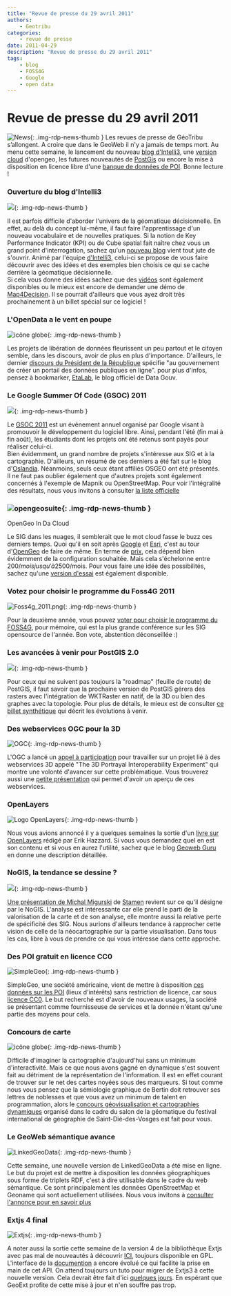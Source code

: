 ```yaml
---
title: "Revue de presse du 29 avril 2011"
authors:
    - Geotribu
categories:
    - revue de presse
date: 2011-04-29
description: "Revue de presse du 29 avril 2011"
tags:
    - blog
    - FOSS4G
    - Google
    - open data
---
```


# Revue de presse du 29 avril 2011

![News](https://cdn.geotribu.fr/img/internal/icons-rdp-news/news.png "Icône news générique"){: .img-rdp-news-thumb }
Les revues de presse de GéoTribu s’allongent. A croire que dans le GeoWeb il n'y a jamais de temps mort. Au menu cette semaine, le lancement du nouveau [blog d'Intelli3](#intelli3), une [version cloud](#opengeo) d'opengeo, les futures nouveautés de [PostGis](#postgis) ou encore la mise à disposition en licence libre d'une [banque de données de POI](#simplegeo). Bonne lecture !

<!--![](http://geotribu.net/sites/default/files/Tuto/img/divers/solap.png){: .img-rdp-news-thumb }-->

### Ouverture du blog d'Intelli3

![](http://geotribu.net/sites/default/files/Tuto/img/divers/solap.png){: .img-rdp-news-thumb }


Il est parfois difficile d'aborder l'univers de la géomatique décisionnelle. En effet, au delà du concept lui-même, il faut faire l'apprentissage d'un nouveau vocabulaire et de nouvelles pratiques. Si la notion de Key Performance Indicator (KPI) ou de Cube spatial fait naître chez vous un grand point d'interrogation, sachez qu'un [nouveau blog](http://www.intelli3.com/blog/) vient tout jute de s'ouvrir. Animé par l'équipe [d'Intelli3](http://www.intelli3.com/), celui-ci se propose de vous faire découvrir avec des idées et des exemples bien choisis ce qui se cache derrière la géomatique décisionnelle.  
Si cela vous donne des idées sachez que des [vidéos](http://www.intelli3.com/fr/evenementMap4Decision.php) sont également disponibles ou le mieux est encore de demander une démo de [Map4Decision](http://www.intelli3.com/fr/map4decision.php). Il se pourrait d'ailleurs que vous ayez droit très prochainement à un billet spécial sur ce logiciel !

<!--![icône globe](https://cdn.geotribu.fr/img/internal/icons-rdp-news/world.png){: .img-rdp-news-thumb }-->

### L'OpenData a le vent en poupe

![icône globe](https://cdn.geotribu.fr/img/internal/icons-rdp-news/world.png){: .img-rdp-news-thumb }


Les projets de libération de données fleurissent un peu partout et le citoyen semble, dans les discours, avoir de plus en plus d'importance. D'ailleurs, le dernier [discours du Président de la République](http://www.elysee.fr/president/mediatheque/videos/2011/avril/discours-du-president-a-l-occasion-de.11243.html) spécifie "au gouvernement de créer un portail des données publiques en ligne". pour plus d'infos, pensez à bookmarker, [EtaLab](http://blog.etalab.gouv.fr/), le blog officiel de Data Gouv.

<!--![](http://www.geotribu.net/sites/default/files/Tuto/img/GSoC2011_300x200_0.png){: .img-rdp-news-thumb }-->

### Le Google Summer Of Code (GSOC) 2011

![](http://www.geotribu.net/sites/default/files/Tuto/img/GSoC2011_300x200_0.png){: .img-rdp-news-thumb }


Le [GSOC 2011](http://www.google-melange.com/gsoc/homepage/google/gsoc2011) est un événement annuel organisé par Google visant à promouvoir le développement du logiciel libre. Ainsi, pendant l'été (fin mai à fin août), les étudiants dont les projets ont été retenus sont payés pour réaliser celui-ci.  
Bien évidemment, un grand nombre de projets s'intéresse aux SIG et à la cartographie. D'ailleurs, un résumé de ces derniers a été fait sur le blog d'[Oslandia](http://www.oslandia.com/tech/?p=978). Néanmoins, seuls ceux étant affiliés OSGEO ont été présentés. Il ne faut pas oublier également que d'autres projets sont également concernés à l'exemple de Mapnik ou OpenStreetMap. Pour voir l'intégralité des résultats, nous vous invitons à consulter [la liste officielle](http://www.google-melange.com/gsoc/projects/list/google/gsoc2011)

### ![opengeosuite](https://cdn.geotribu.fr/img/logos-icones/logiciels_librairies/opengeosuite.png){: .img-rdp-news-thumb }
OpenGeo In Da Cloud

Le SIG dans les nuages, il semblerait que le mot cloud fasse le buzz ces derniers temps. Quoi qu'il en soit après [Google](http://www.google.com/enterprise/earthmaps/builder.html) et [Esri](http://www.esri.com/technology-topics/cloud-gis/index.html), c'est au tour d'[OpenGeo](http://blog.opengeo.org/2011/04/27/in-the-cloud/) de faire de même. En terme de [prix](http://opengeo.org/products/suite/cloud/buy/), cela dépend bien évidemment de la configuration souhaitée. Mais cela s'échelonne entre 200$/mois jusqu'à 2500$/mois. Pour vous faire une idée des possibilités, sachez qu'une [version d'essai](http://opengeo.thegismarketplace.com/products/124-opengeo-cloud-edition-developer-slim-free-trial-available.aspx) est également disponible.

<!--![Foss4g_2011.png](http://www.geotribu.net/sites/default/files/Tuto/img/Blog/Foss4g_2011.png){: .img-rdp-news-thumb }-->

### Votez pour choisir le programme du Foss4G 2011

![Foss4g_2011.png](http://www.geotribu.net/sites/default/files/Tuto/img/Blog/Foss4g_2011.png){: .img-rdp-news-thumb }


Pour la deuxième année, vous pouvez [voter pour choisir le programme du FOSS4G](http://community-review.foss4g.org/), pour mémoire, qui est la plus grande conférence sur les SIG opensource de l'année. Bon vote, abstention déconseillée :)

### Les avancées à venir pour PostGIS 2.0
![](http://www.geotribu.net/sites/default/files/Tuto/img/Blog/postgis_elephant.gif){: .img-rdp-news-thumb }

Pour ceux qui ne suivent pas toujours la "roadmap" (feuille de route) de PostGIS, il faut savoir que la prochaine version de PostGIS gérera des rasters avec l'intégration de WKTRaster en natif, de la 3D ou bien des graphes avec la topologie. Pour plus de détails, le mieux est de consulter [ce billet synthétique](http://lwn.net/Articles/436048/) qui décrit les évolutions à venir.

<!--![OGC](https://cdn.geotribu.fr/img/logos-icones/entreprises_association/ogc.png){: .img-rdp-news-thumb }-->

### Des webservices OGC pour la 3D

![OGC](https://cdn.geotribu.fr/img/logos-icones/entreprises_association/ogc.png){: .img-rdp-news-thumb }


L'OGC a lancé un [appel à participation](http://www.opengeospatial.org/projects/initiatives/3dpie) pour travailler sur un projet lié à des webservices 3D appelé "The 3D Portrayal Interoperability Experiment" qui montre une volonté d'avancer sur cette problématique. Vous trouverez aussi une [petite présentation](http://www.webviewservice.org/_media/2008-06-04_wpvs_overview_and_initiative.pdf) qui permet d'avoir un aperçu de ces webservices.

<!--![Logo OpenLayers](https://cdn.geotribu.fr/img/logos-icones/logiciels_librairies/openlayers.png){: .img-rdp-news-thumb }-->

### OpenLayers

![Logo OpenLayers](https://cdn.geotribu.fr/img/logos-icones/logiciels_librairies/openlayers.png){: .img-rdp-news-thumb }


Nous vous avions annoncé il y a quelques semaines la sortie d'un [livre sur OpenLayers](https://www.packtpub.com/openlayers-2-1-javascript-web-mapping-library-beginners-guide/book) rédigé par Erik Hazzard. Si vous vous demandez quel en est son contenu et si vous en aurez l'utilité, sachez que le blog [Geoweb Guru](http://www.geowebguru.com/book-reviews/289-book-review-openlayers-210-beginners-guide) en donne une description détaillée.

<!--![](http://www.geotribu.net/sites/default/files/Tuto/img/stamen_fresh.png){: .img-rdp-news-thumb }-->

### NoGIS, la tendance se dessine ?

![](http://www.geotribu.net/sites/default/files/Tuto/img/stamen_fresh.png){: .img-rdp-news-thumb }


[Une présentation de Michal Migurski](http://mike.teczno.com/notes/nogis-slides.html) de [Stamen](http://stamen.com/) revient sur ce qu'il désigne par le NoGIS. L'analyse est intéressante car elle prend le parti de la valorisation de la carte et de son analyse, elle montre aussi la relative perte de spécificité des SIG. Nous aurions d'ailleurs tendance à rapprocher cette vision de celle de la néocartographie sur la partie visualisation. Dans tous les cas, libre à vous de prendre ce qui vous intéresse dans cette approche.

### Des POI gratuit en licence CC0
![SimpleGeo](http://www.geotribu.net/sites/default/files/Tuto/img/simplegeo.jpg){: .img-rdp-news-thumb }

SimpleGeo, une société américaine, vient de mettre à disposition [ces données sur les POI](http://blog.simplegeo.com/2011/04/20/open-places-data/) (lieux d'intérêts) sans restriction de licence, car sous [licence CC0](http://creativecommons.org/publicdomain/zero/1.0/). Le but recherché est d'avoir de nouveaux usages, la société se présentant comme fournisseuse de services et la donnée n'étant qu'une partie des moyens pour cela.

<!--![icône globe](https://cdn.geotribu.fr/img/internal/icons-rdp-news/world.png){: .img-rdp-news-thumb }-->

### Concours de carte

![icône globe](https://cdn.geotribu.fr/img/internal/icons-rdp-news/world.png){: .img-rdp-news-thumb }


Difficile d'imaginer la cartographie d'aujourd'hui sans un minimum d'interactivité. Mais ce que nous avons gagné en dynamique s'est souvent fait au détriment de la représentation de l'information. Il est en effet courant de trouver sur le net des cartes noyées sous des marqueurs. Si tout comme nous vous pensez que la sémiologie graphique de Bertin doit retrouver ses lettres de noblesses et que vous avez un minimum de talent en programmation, alors le [concours géovisualisation et cartographies dynamiques](http://concours-geovisualisation.parisgeo.cnrs.fr/) organisé dans le cadre du salon de la géomatique du festival international de géographie de Saint-Dié-des-Vosges est fait pour vous.

<!--![LinkedGeoData](http://www.geotribu.net/sites/default/files/Tuto/img/Blog/linkedgeodata.png){: .img-rdp-news-thumb }-->

### Le GeoWeb sémantique avance

![LinkedGeoData](http://www.geotribu.net/sites/default/files/Tuto/img/Blog/linkedgeodata.png){: .img-rdp-news-thumb }


Cette semaine, une nouvelle version de LinkedGeoData a été mise en ligne. Le but du projet est de mettre à disposition les données géographiques sous forme de triplets RDF, c'est à dire utilisable dans le cadre du web sémantique. Ce sont principalement les données OpenStreetMap et Geoname qui sont actuellement utilisées. Nous vous invitons à [consulter l'annonce pour en savoir plus](http://blog.aksw.org/2011/linkedgeodata-release-2/)

<!--![Extjs](http://www.geotribu.net/sites/default/files/Tuto/img/Blog/GeoExt/logo-sencha-100x100.png){: .img-rdp-news-thumb }-->

### Extjs 4 final

![Extjs](http://www.geotribu.net/sites/default/files/Tuto/img/Blog/GeoExt/logo-sencha-100x100.png){: .img-rdp-news-thumb }


A noter aussi la sortie cette semaine de la version 4 de la bibliothèque Extjs avec pas mal de nouveautés à découvrir [ICI](http://www.sencha.com/products/extjs/), toujours disponible en GPL. L'interface de la [documention](http://dev.sencha.com/deploy/ext-4.0.0/docs/) a encore évolué ce qui facilite la prise en main de cet API. On attend toujours un tuto pour migrer de Extjs3 à cette nouvelle version. Cela devrait être fait d'ici [quelques jours](http://www.sencha.com/forum/showthread.php?124015-Ext-3-to-4-Migration/). En espérant que GeoExt profite de cette mise à jour et n'en souffre pas trop.
